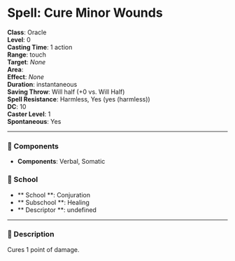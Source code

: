 
# Spell: Cure Minor Wounds
**Class**: Oracle  
**Level**: 0  
**Casting Time**: 1 action  
**Range**: touch  
**Target**: _None_  
**Area**:   
**Effect**: _None_  
**Duration**: instantaneous  
**Saving Throw**: Will half (+0 vs. Will Half)  
**Spell Resistance**: Harmless, Yes (yes (harmless))  
**DC**: 10  
**Caster Level**: 1  
**Spontaneous**: Yes

---

### 🔮 Components
- **Components**: Verbal, Somatic

### 🏫 School
- ** School **: Conjuration
- ** Subschool **: Healing
- ** Descriptor **: undefined
---

### 📜 Description
Cures 1 point of damage.
